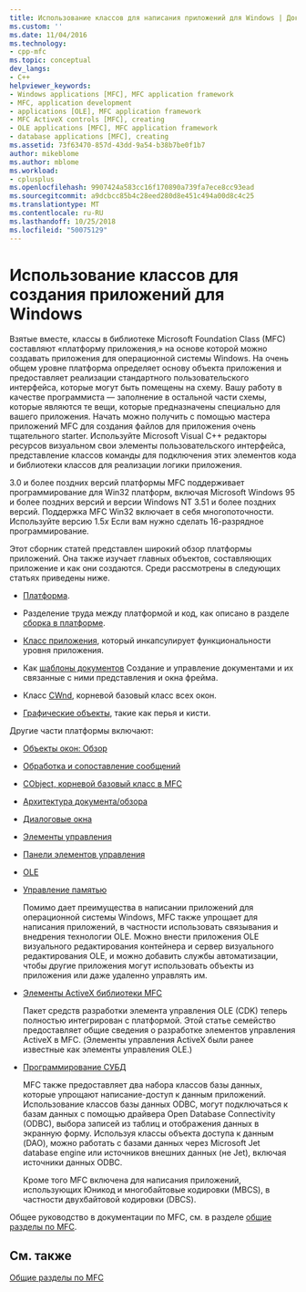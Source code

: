 ```yaml
---
title: Использование классов для написания приложений для Windows | Документация Майкрософт
ms.custom: ''
ms.date: 11/04/2016
ms.technology:
- cpp-mfc
ms.topic: conceptual
dev_langs:
- C++
helpviewer_keywords:
- Windows applications [MFC], MFC application framework
- MFC, application development
- applications [OLE], MFC application framework
- MFC ActiveX controls [MFC], creating
- OLE applications [MFC], MFC application framework
- database applications [MFC], creating
ms.assetid: 73f63470-857d-43dd-9a54-b38b7be0f1b7
author: mikeblome
ms.author: mblome
ms.workload:
- cplusplus
ms.openlocfilehash: 9907424a583cc16f170890a739fa7ece8cc93ead
ms.sourcegitcommit: a9dcbcc85b4c28eed280d8e451c494a00d8c4c25
ms.translationtype: MT
ms.contentlocale: ru-RU
ms.lasthandoff: 10/25/2018
ms.locfileid: "50075129"
---
```

# <a name="using-the-classes-to-write-applications-for-windows"></a>Использование классов для создания приложений для Windows

Взятые вместе, классы в библиотеке Microsoft Foundation Class (MFC) составляют «платформу приложения,» на основе которой можно создавать приложения для операционной системы Windows. На очень общем уровне платформа определяет основу объекта приложения и предоставляет реализации стандартного пользовательского интерфейса, которые могут быть помещены на схему. Вашу работу в качестве программиста — заполнение в остальной части схемы, которые являются те вещи, которые предназначены специально для вашего приложения. Начать можно получить с помощью мастера приложений MFC для создания файлов для приложения очень тщательного starter. Используйте Microsoft Visual C++ редакторы ресурсов визуальном свои элементы пользовательского интерфейса, представление классов команды для подключения этих элементов кода и библиотеки классов для реализации логики приложения.

3.0 и более поздних версий платформы MFC поддерживает программирование для Win32 платформ, включая Microsoft Windows 95 и более поздних версий и версии Windows NT 3.51 и более поздних версий. Поддержка MFC Win32 включает в себя многопоточности. Используйте версию 1.5*x* Если вам нужно сделать 16-разрядное программирование.

Этот сборник статей представлен широкий обзор платформы приложений. Она также изучает главных объектов, составляющих приложение и как они создаются. Среди рассмотрены в следующих статьях приведены ниже.

- [Платформа](../mfc/framework-mfc.md).

- Разделение труда между платформой и код, как описано в разделе [сборка в платформе](../mfc/building-on-the-framework.md).

- [Класс приложения](../mfc/cwinapp-the-application-class.md), который инкапсулирует функциональности уровня приложения.

- Как [шаблоны документов](../mfc/document-templates-and-the-document-view-creation-process.md) Создание и управление документами и их связанные с ними представления и окна фрейма.

- Класс [CWnd](../mfc/window-objects.md), корневой базовый класс всех окон.

- [Графические объекты](../mfc/graphic-objects.md), такие как перья и кисти.

Другие части платформы включают:

- [Объекты окон: Обзор](../mfc/window-objects.md)

- [Обработка и сопоставление сообщений](../mfc/message-handling-and-mapping.md)

- [CObject, корневой базовый класс в MFC](../mfc/using-cobject.md)

- [Архитектура документа/обзора](../mfc/document-view-architecture.md)

- [Диалоговые окна](../mfc/dialog-boxes.md)

- [Элементы управления](../mfc/controls-mfc.md)

- [Панели элементов управления](../mfc/control-bars.md)

- [OLE](../mfc/ole-in-mfc.md)

- [Управление памятью](../mfc/memory-management.md)

   Помимо дает преимущества в написании приложений для операционной системы Windows, MFC также упрощает для написания приложений, в частности использовать связывания и внедрения технологии OLE. Можно внести приложения OLE визуального редактирования контейнера и сервер визуального редактирования OLE, и можно добавить службы автоматизации, чтобы другие приложения могут использовать объекты из приложения или даже удаленно управлять им.

- [Элементы ActiveX библиотеки MFC](../mfc/mfc-activex-controls.md)

   Пакет средств разработки элемента управления OLE (CDK) теперь полностью интегрирован с платформой. Этой статье семейство предоставляет общие сведения о разработке элементов управления ActiveX в MFC. (Элементы управления ActiveX были ранее известные как элементы управления OLE.)

- [Программирование СУБД](../data/data-access-programming-mfc-atl.md)

   MFC также предоставляет два набора классов базы данных, которые упрощают написание-доступ к данным приложений. Использование классов базы данных ODBC, могут подключаться к базам данных с помощью драйвера Open Database Connectivity (ODBC), выбора записей из таблиц и отображения данных в экранную форму. Используя классы объекта доступа к данным (DAO), можно работать с базами данных через Microsoft Jet database engine или источников внешних данных (не Jet), включая источники данных ODBC.

   Кроме того MFC включена для написания приложений, использующих Юникод и многобайтовые кодировки (MBCS), в частности двухбайтовой кодировки (DBCS).

Общее руководство в документации по MFC, см. в разделе [общие разделы по MFC](../mfc/general-mfc-topics.md).

## <a name="see-also"></a>См. также

[Общие разделы по MFC](../mfc/general-mfc-topics.md)

